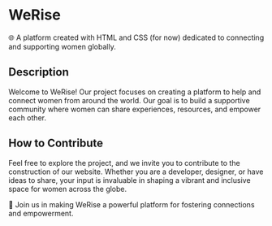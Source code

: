 # WeRise

🌐 A platform created with HTML and CSS (for now) dedicated to connecting and supporting women globally.

## Description

Welcome to WeRise! Our project focuses on creating a platform to help and connect women from around the world. Our goal is to build a supportive community where women can share experiences, resources, and empower each other.

## How to Contribute

Feel free to explore the project, and we invite you to contribute to the construction of our website. Whether you are a developer, designer, or have ideas to share, your input is invaluable in shaping a vibrant and inclusive space for women across the globe.

🚀 Join us in making WeRise a powerful platform for fostering connections and empowerment.
